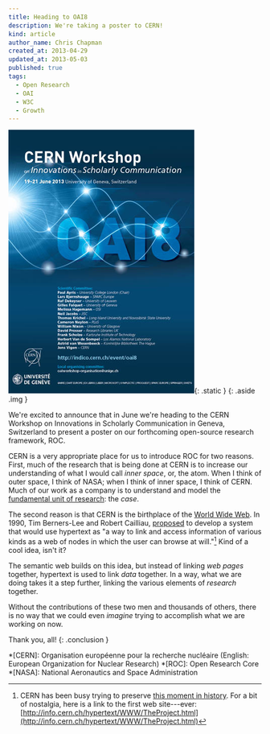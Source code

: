 ```yaml
---
title: Heading to OAI8
description: We're taking a poster to CERN!
kind: article
author_name: Chris Chapman
created_at: 2013-04-29
updated_at: 2013-05-03
published: true
tags:
  - Open Research
  - OAI
  - W3C
  - Growth
---
```


![OAI8 Poster](OAI8_logo_2.jpg){: .static }
{: .aside .img }

We're excited to announce that in June we're heading to the CERN
Workshop on Innovations in Scholarly Communication in Geneva, Switzerland to
present a poster on our forthcoming open-source research framework, ROC.

CERN is a very appropriate place for us to introduce ROC for two reasons.
First, much of the research that is being done at CERN is to increase our
understanding of what I would call _inner space_, or, the atom. When I think of
outer space, I think of NASA; when I think of inner space, I think of CERN.
Much of our work as a company is to understand and model the [fundamental unit
of research](/research/process#unit): the _case_.

<!--MORE-->

The second reason is that CERN is the birthplace of the [World Wide
Web](http://en.wikipedia.org/wiki/World_Wide_Web). In <span
class="oldstyle">1990</span>, Tim Berners-Lee and Robert Cailliau,
[proposed](http://www.w3.org/Proposal.html) to develop a system that would use
hypertext as "a way to link and access information of various kinds as a web of
nodes in which the user can browse at will."[^1] Kind of a cool idea, isn't it? 

The semantic web builds on this idea, but instead of linking _web pages_
together, hypertext is used to link _data_ together. In a way, what we are
doing takes it a step further, linking the various elements of _research_
together.

Without the contributions of these two men and thousands of others, there is no
way that we could even _imagine_ trying to accomplish what we are working on
now.

Thank you, all!
{: .conclusion }

[^1]: CERN has been busy trying to preserve [this moment in history](http://info.cern.ch/).
      For a bit of nostalgia, here is a link to the first web site---ever:
      [http://info.cern.ch/hypertext/WWW/TheProject.html](http://info.cern.ch/hypertext/WWW/TheProject.html)


*[CERN]: Organisation européenne pour la recherche nucléaire (English: European Organization for Nuclear Research)
*[ROC]: Open Research Core
*[NASA]: National Aeronautics and Space Administration
